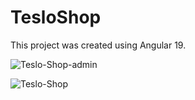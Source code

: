 # TesloShop

This project was created using Angular 19.

![Teslo-Shop-admin](https://github.com/user-attachments/assets/c821fc9a-c15f-4e97-b392-608b9a67fe3c)

![Teslo-Shop](https://github.com/user-attachments/assets/bb7b7712-a788-4ddf-9cd3-549b769bf355)
